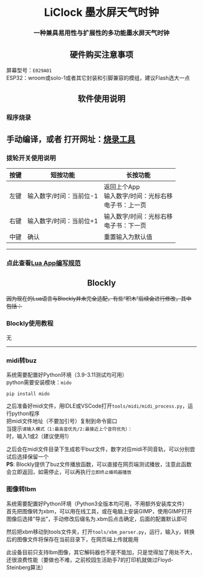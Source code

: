 # <center>LiClock 墨水屏天气时钟

### <center>一种兼具易用性与扩展性的多功能墨水屏天气时钟 

## <center>硬件购买注意事项
屏幕型号：`E029A01`  
ESP32：wroom或solo-1或者其它封装和引脚兼容的模组，建议Flash选大一点  

## <center>软件使用说明

### 程序烧录
手动编译，或者
打开网址：[烧录工具](https://diylxy.github.io/LiClockWebFlash/)  
---
### 拨轮开关使用说明
|  按键   | 短按功能  | 长按功能 |
|  ----  | ----  | ---- |
| 左键  | 输入数字/时间：当前位-1 | 返回上个App<br/>输入数字/时间：光标右移<br/>电子书：上一页 |
| 右键  | 输入数字/时间：当前位+1 | 输入数字/时间：光标右移<br/>电子书：下一页|
| 中键  | 确认 | 重置输入为默认值 |
---
### 点此查看[Lua App编写规范](src/lua/README.md)  

## <center>Blockly
~~因为现在的Lua语言与Blockly并未完全适配，有些“积木”后续会进行修改，其中包括：~~  

### Blockly使用教程  
无

---
### midi转buz
系统需要配置好Python环境（3.9-3.11测试均可用）  
python需要安装模块：`mido`  

`pip install mido`  

之后准备好midi文件，用IDLE或VSCode打开`tools/midi/midi_process.py`，运行python程序  
把midi文件地址（不要加引号）复制到命令窗口  
当提示`请输入模式（1:最高音优先/2:最接近上个音符优先）：`时，输入1或2（建议使用1）  

之后会在midi文件目录下生成若干buz文件，数字对应midi不同音轨，可以分别尝试后选择保留一个  
**PS**: Blockly提供了buz文件播放函数，可以直接在网页端测试播放，注意此函数会立即返回，如需停止，可以再执行`立即终止蜂鸣器播放`  

### 图像转lbm
系统需要配置好Python环境（Python3全版本均可用，不用额外安装库文件）  
首先把图像转为xbm，可以用在线工具，或在电脑上安装GIMP，使用GIMP打开图像后选择“导出”，手动修改后缀名为.xbm后点击确定，后面的配置默认即可    

然后把xbm移动到tools文件夹，打开`tools/xbm_parser.py`，运行，输入y，转换后的图像文件将保存在当前目录下，在网页端上传就能用  

此设备目前只支持lbm图像，其它解码器也不是不能加，只是觉得加了用处不大，还很浪费性能（要做也不难，之前校园生活助手7的打印机就做过Floyd-Steinberg算法）  
